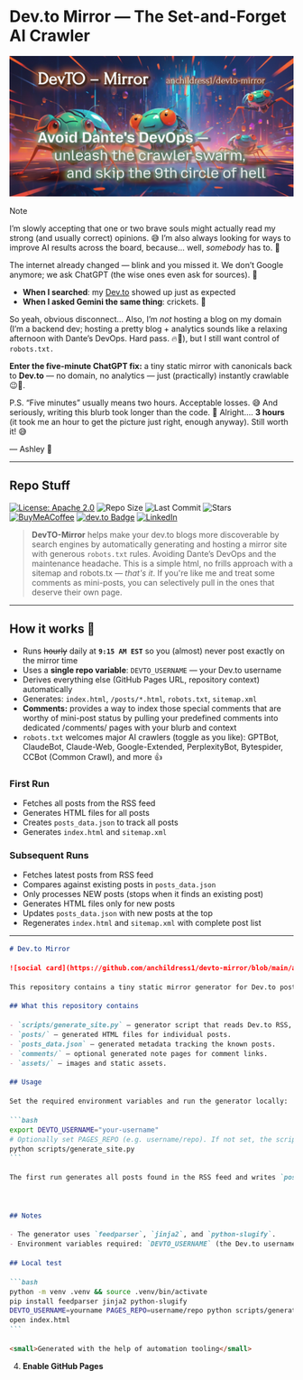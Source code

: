 # Dev\.to Mirror — The Set-and-Forget AI Crawler

![anchildress1/devto-mirror social card: A colorful crawler](https://github.com/anchildress1/devto-mirror/blob/main/assets/devto-mirror.jpg)

> [!NOTE]
>
> I’m slowly accepting that one or two brave souls might actually read my strong (and usually correct) opinions. 😅 I’m also always looking for ways to improve AI results across the board, because... well, _somebody_ has to. 🧠
>
> The internet already changed — blink and you missed it. We don’t Google anymore; we ask ChatGPT (the wise ones even ask for sources). 🤖
>  - **When I searched**: my [Dev.to](https://dev.to/anchildress1) showed up just as expected
>  - **When I asked Gemini the same thing**: crickets. 🦗
>
> So yeah, obvious disconnect... Also, I’m _not_ hosting a blog on my domain (I’m a backend dev; hosting a pretty blog + analytics sounds like a relaxing afternoon with Dante’s DevOps. Hard pass. 🔥🫠), but I still want control of `robots.txt.`
>
> **Enter the five-minute ChatGPT fix:** a tiny static mirror with canonicals back to **Dev.to** — no domain, no analytics — just (practically) instantly crawlable 😉🐜.
>
> P.S. “Five minutes” usually means two hours. Acceptable losses. 😅 And seriously, writing this blurb took longer than the code. 🤨 Alright.... **3 hours** (it took me an hour to get the picture just right, enough anyway). Still worth it! 😅
>
> — Ashley 🦄

---

## Repo Stuff

[![License: Apache 2.0](https://img.shields.io/badge/License-Apache%202.0-EDC531.svg?logo=apache)](./LICENSE)
![Repo Size](https://img.shields.io/github/repo-size/anchildress1/devto-mirror)
![Last Commit](https://img.shields.io/github/last-commit/anchildress1/devto-mirror)
![Stars](https://img.shields.io/github/stars/anchildress1/devto-mirror)
<br />
 [![BuyMeACoffee](https://img.shields.io/badge/Buy%20Me%20a%20Coffee-ffdd00?logo=buy-me-a-coffee&logoColor=black)](https://www.buymeacoffee.com/anchildress1)
 [![dev.to Badge](https://img.shields.io/badge/dev.to-0A0A0A?logo=devdotto\&logoColor=fff)](https://dev.to/anchildress1)
 [![LinkedIn](https://img.shields.io/badge/linkedin-%230077B5.svg?logo=linkedin\&logoColor=white)](https://www.linkedin.com/in/anchildress1/)

> **DevTO-Mirror** helps make your dev.to blogs more discoverable by search engines by automatically generating and hosting a mirror site with generous `robots.txt` rules. Avoiding Dante’s DevOps and the maintenance headache. This is a simple html, no frills approach with a sitemap and robots.tx — _that's it_. If you're like me and treat some comments as mini-posts, you can selectively pull in the ones that deserve their own page.

---

## How it works 🚀

* Runs ~~hourly~~ daily at **`9:15 AM EST`** so you (almost) never post exactly on the mirror time
* Uses a **single repo variable**: `DEVTO_USERNAME` — your Dev.to username
* Derives everything else (GitHub Pages URL, repository context) automatically
* Generates: `index.html`, `/posts/*.html`, `robots.txt`, `sitemap.xml`
* **Comments:** provides a way to index those special comments that are worthy of mini-post status by pulling your predefined comments into dedicated /comments/ pages with your blurb and context
* `robots.txt` welcomes major AI crawlers (toggle as you like): GPTBot, ClaudeBot, Claude-Web, Google-Extended, PerplexityBot, Bytespider, CCBot (Common Crawl), and more 👍

### First Run

- Fetches all posts from the RSS feed
- Generates HTML files for all posts
- Creates `posts_data.json` to track all posts
- Generates `index.html` and `sitemap.xml`

### Subsequent Runs

- Fetches latest posts from RSS feed
- Compares against existing posts in `posts_data.json`
- Only processes NEW posts (stops when it finds an existing post)
- Generates HTML files only for new posts
- Updates `posts_data.json` with new posts at the top
- Regenerates `index.html` and `sitemap.xml` with complete post list

---

````markdown
# Dev.to Mirror

![social card](https://github.com/anchildress1/devto-mirror/blob/main/assets/devto-mirror.jpg)

This repository contains a tiny static mirror generator for Dev.to posts. It fetches posts from the Dev.to RSS feed and produces a minimal, crawler-friendly static site with canonical links back to Dev.to.

## What this repository contains

- `scripts/generate_site.py` — generator script that reads Dev.to RSS, produces `posts/` HTML files, `index.html`, `robots.txt`, and `sitemap.xml`, and persists post metadata to `posts_data.json`.
- `posts/` — generated HTML files for individual posts.
- `posts_data.json` — generated metadata tracking the known posts.
- `comments/` — optional generated note pages for comment links.
- `assets/` — images and static assets.

## Usage

Set the required environment variables and run the generator locally:

```bash
export DEVTO_USERNAME="your-username"
# Optionally set PAGES_REPO (e.g. username/repo). If not set, the script derives it from the git remote.
python scripts/generate_site.py
```

The first run generates all posts found in the RSS feed and writes `posts_data.json`. Subsequent runs update the archive incrementally and regenerate `index.html` and `sitemap.xml`.



## Notes

- The generator uses `feedparser`, `jinja2`, and `python-slugify`.
- Environment variables required: `DEVTO_USERNAME` (the Dev.to username). `PAGES_REPO` is optional but can be set to `username/repo`.

## Local test

```bash
python -m venv .venv && source .venv/bin/activate
pip install feedparser jinja2 python-slugify
DEVTO_USERNAME=yourname PAGES_REPO=username/repo python scripts/generate_site.py
open index.html
```

<small>Generated with the help of automation tooling</small>

````
4. **Enable GitHub Pages**

